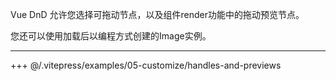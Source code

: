 Vue DnD 允许您选择可拖动节点，以及组件render功能中的拖动预览节点。

您还可以使用加载后以编程方式创建的Image实例。

---

+++ @/.vitepress/examples/05-customize/handles-and-previews
